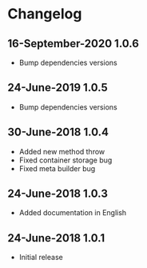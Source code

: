 # Changelog

## 16-September-2020 **1.0.6**

* Bump dependencies versions

## 24-June-2019 **1.0.5**

* Bump dependencies versions

## 30-June-2018 **1.0.4**

* Added new method throw
* Fixed container storage bug
* Fixed meta builder bug

## 24-June-2018 **1.0.3**

* Added documentation in English

## 24-June-2018 **1.0.1**

* Initial release
